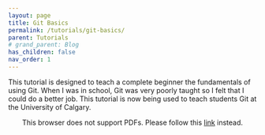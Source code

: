 ```yaml
---
layout: page
title: Git Basics
permalink: /tutorials/git-basics/
parent: Tutorials
# grand_parent: Blog
has_children: false
nav_order: 1
---
```


This tutorial is designed to teach a complete beginner the fundamentals of using Git. 
When I was in school, Git was very poorly taught so I felt that I could do a better job.
This tutorial is now being used to teach students Git at the University of Calgary. 

<p align="center">
    <object data="https://drive.google.com/viewerng/viewer?embedded=true&url=https://raw.githubusercontent.com/sirpaulmcd/Software-Cheat-Sheets/master/Git/Git-Basics/Git-Basics.pdf" type="application/pdf" width="700px" height="700px">
        <p>
            This browser does not support PDFs. Please follow this
            <a href="https://drive.google.com/viewerng/viewer?embedded=true&url=https://raw.githubusercontent.com/sirpaulmcd/Software-Cheat-Sheets/master/Git/Git-Basics/Git-Basics.pdf">link</a> 
            instead.
        </p>
    </object>
</p>
